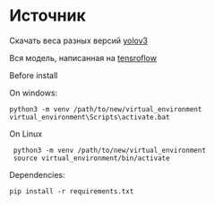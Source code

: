# Источник

Скачать веса разных версий [yolov3](https://pjreddie.com/media/files/yolov3.weights)

Вся модель, написанная на [tensroflow](http://datahacker.rs/tensorflow2-0-yolov3/)

Before install

On windows:

    python3 -m venv /path/to/new/virtual_environment
    virtual_environment\Scripts\activate.bat
    
On Linux

     python3 -m venv /path/to/new/virtual_environment
     source virtual_environment/bin/activate
       
Dependencies:

    pip install -r requirements.txt